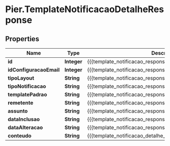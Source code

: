 # Pier.TemplateNotificacaoDetalheResponse

## Properties
Name | Type | Description | Notes
------------ | ------------- | ------------- | -------------
**id** | **Integer** | {{{template_notificacao_response_id_value}}} | [optional] 
**idConfiguracaoEmail** | **Integer** | {{{template_notificacao_response_id_configuracao_email_value}}} | [optional] 
**tipoLayout** | **String** | {{{template_notificacao_response_tipo_layout_value}}} | [optional] 
**tipoNotificacao** | **String** | {{{template_notificacao_response_tipo_notificacao_value}}} | [optional] 
**templatePadrao** | **String** | {{{template_notificacao_response_template_padrao_value}}} | [optional] 
**remetente** | **String** | {{{template_notificacao_response_remetente_value}}} | [optional] 
**assunto** | **String** | {{{template_notificacao_response_assunto_value}}} | [optional] 
**dataInclusao** | **String** | {{{template_notificacao_response_data_inclusao_value}}} | [optional] 
**dataAlteracao** | **String** | {{{template_notificacao_response_data_alteracao_value}}} | [optional] 
**conteudo** | **String** | {{{template_notificacao_detalhe_response_conteudo_value}}} | [optional] 


